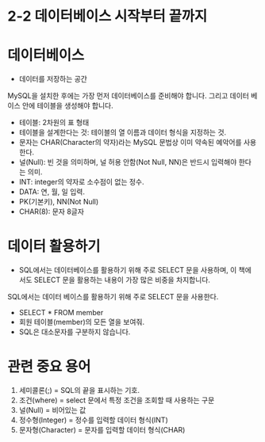 # 2-2 데이터베이스 시작부터 끝까지 
# 데이터베이스
- 데이터를 저장하는 공간

MySQL을 설치한 후에는 가장 먼저 데이터베이스를 준비해야 합니다. 그리고 데이터 베이스 안에 테이블을 생성해야 합니다.
- 테이블: 2차원의 표 형태
- 테이블을 설계한다는 것: 테이블의 열 이름과 데이터 형식을 지정하는 것.
- 문자는 CHAR(Character의 약자)라는 MySQL 문법상 이미 약속된 예악어를 사용한다.
- 널(Null): 빈 것을 의미하며, 널 허용 안함(Not Null, NN)은 반드시 입력해야 한다는 의미.
- INT: integer의 약자로 소수점이 없는 정수.
- DATA: 연, 월, 일 입력.
- PK(기본키), NN(Not Null)
- CHAR(8): 문자 8글자

# 데이터 활용하기
- SQL에서는 데이터베이스를 활용하기 위해 주로 SELECT 문을 사용하며, 이 책에서도 SELECT 문을 활용하는 내용이 가장 많은 비중을 차지합니다.

SQL에서는 데이터 베이스를 활용하기 위해 주로 SELECT 문을 사용한다.
- SELECT * FROM member
- 회원 테이블(member)의 모든 열을 보여줘.
- SQL은 대소문자를 구분하지 않습니다.

# 관련 중요 용어
1. 세미콜론(;) = SQL의 끝을 표시하는 기호.
2. 조건(where) = select 문에서 특정 조건을 조회할 때 사용하는 구문
3. 널(Null) = 비어있는 값
4. 정수형(Integer) = 정수를 입력할 데이터 형식(INT)
5. 문자형(Character) = 문자를 입력할 데이터 형식(CHAR)
